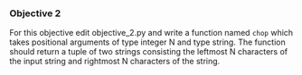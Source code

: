 ### Objective 2

For this objective edit objective_2.py and write a function named `chop` which takes positional arguments of type integer N and type string. The function should return a tuple of two strings consisting the leftmost N characters of the input string and rightmost N characters of the string.


